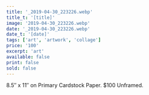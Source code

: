 ```yaml
---
title: '_2019-04-30_223226.webp'
title_t: '[title]'
image: '2019-04-30_223226.webp'
date: '_2019-04-30_223226.webp'
date_t: '[date]'
tags: ['art', 'artwork', 'collage']
price: '100'
excerpt: 'art'
available: false
print: false
sold: false
---
```



8.5″ x 11″ on Primary Cardstock Paper.
$100 Unframed.

